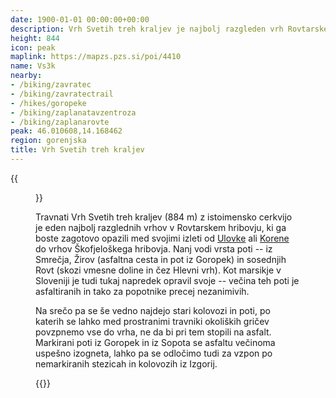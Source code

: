 ```yaml
---
date: 1900-01-01 00:00:00+00:00
description: Vrh Svetih treh kraljev je najbolj razgleden vrh Rovtarskega hribovja
height: 844
icon: peak
maplink: https://mapzs.pzs.si/poi/4410
name: Vs3k
nearby:
- /biking/zavratec
- /biking/zavratectrail
- /hikes/goropeke
- /biking/zaplanatavzentroza
- /biking/zaplanarovte
peak: 46.010608,14.168462
region: gorenjska
title: Vrh Svetih treh kraljev
---
```

{{<figure src="M_8-4874_IMG.JPG" caption="Pogled na Vrh svetih treh kraljev iz Izgorij">}} 

Travnati Vrh Svetih treh kraljev (884 m) z istoimensko cerkvijo je eden najbolj razglednih vrhov v Rovtarskem hribovju, ki ga boste zagotovo opazili med svojimi izleti od [Ulovke](../ulovka) ali [Korene](../korena) do vrhov Škofjeloškega hribovja. Nanj vodi vrsta poti -- iz Smrečja, Žirov (asfaltna cesta in pot iz Goropek) in sosednjih Rovt (skozi vmesne doline in čez Hlevni vrh). Kot marsikje v Sloveniji je tudi tukaj napredek opravil svoje -- večina teh poti je asfaltiranih in tako za popotnike precej nezanimivih.

Na srečo pa se še vedno najdejo stari kolovozi in poti, po katerih se lahko med prostranimi travniki okoliških gričev povzpnemo vse do vrha, ne da bi pri tem stopili na asfalt. Markirani poti iz Goropek in iz Sopota se asfaltu večinoma uspešno izogneta, lahko pa se odločimo tudi za vzpon po nemarkiranih stezicah in kolovozih iz Izgorij.

{{<multipath-hike-list>}}

